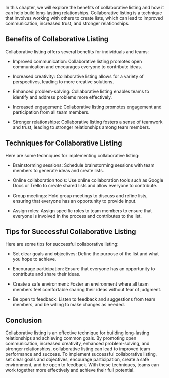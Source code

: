 
In this chapter, we will explore the benefits of collaborative listing and how it can help build long-lasting relationships. Collaborative listing is a technique that involves working with others to create lists, which can lead to improved communication, increased trust, and stronger relationships.

Benefits of Collaborative Listing
---------------------------------

Collaborative listing offers several benefits for individuals and teams:

* Improved communication: Collaborative listing promotes open communication and encourages everyone to contribute ideas.

* Increased creativity: Collaborative listing allows for a variety of perspectives, leading to more creative solutions.

* Enhanced problem-solving: Collaborative listing enables teams to identify and address problems more effectively.

* Increased engagement: Collaborative listing promotes engagement and participation from all team members.

* Stronger relationships: Collaborative listing fosters a sense of teamwork and trust, leading to stronger relationships among team members.

Techniques for Collaborative Listing
------------------------------------

Here are some techniques for implementing collaborative listing:

* Brainstorming sessions: Schedule brainstorming sessions with team members to generate ideas and create lists.

* Online collaboration tools: Use online collaboration tools such as Google Docs or Trello to create shared lists and allow everyone to contribute.

* Group meetings: Hold group meetings to discuss and refine lists, ensuring that everyone has an opportunity to provide input.

* Assign roles: Assign specific roles to team members to ensure that everyone is involved in the process and contributes to the list.

Tips for Successful Collaborative Listing
-----------------------------------------

Here are some tips for successful collaborative listing:

* Set clear goals and objectives: Define the purpose of the list and what you hope to achieve.

* Encourage participation: Ensure that everyone has an opportunity to contribute and share their ideas.

* Create a safe environment: Foster an environment where all team members feel comfortable sharing their ideas without fear of judgment.

* Be open to feedback: Listen to feedback and suggestions from team members, and be willing to make changes as needed.

Conclusion
----------

Collaborative listing is an effective technique for building long-lasting relationships and achieving common goals. By promoting open communication, increased creativity, enhanced problem-solving, and stronger relationships, collaborative listing can lead to improved team performance and success. To implement successful collaborative listing, set clear goals and objectives, encourage participation, create a safe environment, and be open to feedback. With these techniques, teams can work together more effectively and achieve their full potential.
